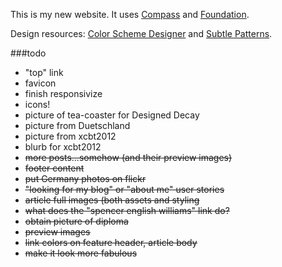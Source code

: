 This is my new website. It uses [Compass](http://compass-style.org/) and [Foundation](http://foundation.zurb.com/).

Design resources: [Color Scheme Designer](http://colorschemedesigner.com/) and [Subtle Patterns](http://subtlepatterns.com/).


###todo

- "top" link
- favicon
- finish responsivize
- icons!
- picture of tea-coaster for Designed Decay
- picture from Duetschland
- picture from xcbt2012
- blurb for xcbt2012
- <strike>more posts...somehow (and their preview images)</strike>
- <strike>footer content</strike>
- <strike>put Germany photos on flickr<strike>
- <strike>"looking for my blog" or "about me" user stories</strike>
- <strike>article full images (both assets and styling</strike>
- <strike>what does the "spencer english williams" link do?</strike>
- <strike>obtain picture of diploma</strike>
- <strike>preview images</strike>
- <strike>link colors on feature header, article body</strike>
- <strike>make it look more fabulous</strike>
